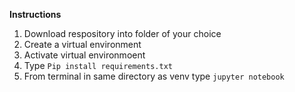 **Instructions**

1. Download respository into folder of your choice
2. Create a virtual environment
3. Activate virtual environmoent
3. Type `Pip install requirements.txt`
4. From terminal in same directory as venv type `jupyter notebook`
